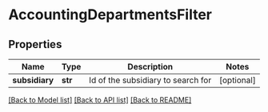 # AccountingDepartmentsFilter


## Properties
Name | Type | Description | Notes
------------ | ------------- | ------------- | -------------
**subsidiary** | **str** | Id of the subsidiary to search for | [optional] 

[[Back to Model list]](../../README.md#documentation-for-models) [[Back to API list]](../../README.md#documentation-for-api-endpoints) [[Back to README]](../../README.md)


